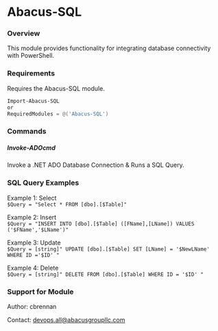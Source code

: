 # Abacus-SQL #

### Overview ###
This module provides functionality for integrating database connectivity with PowerShell.

### Requirements ###
Requires the Abacus-SQL module.

```powershell
Import-Abacus-SQL
or
RequiredModules = @('Abacus-SQL')
```

### Commands ###

##### Invoke-ADOcmd ####

Invoke a .NET ADO Database Connection & Runs a SQL Query.

### SQL Query Examples ###
Example 1:  Select  
    ```$Query = "Select * FROM [dbo].[$Table]" ```

Example 2:  Insert  
    ```$Query = "INSERT INTO [dbo].[$Table] ([FName],[LName]) VALUES ('$FName','$LName')" ```

Example 3:  Update  
    ```$Query = [string]" UPDATE [dbo].[$Table] SET [LName] = '$NewLName' WHERE ID ='$ID' " ```

Example 4:  Delete  
   ```$Query = [string]" DELETE FROM [dbo].[$Table] WHERE ID = '$ID' " ```  



### Support for Module ###

Author: cbrennan

Contact: devops.all@abacusgroupllc.com
